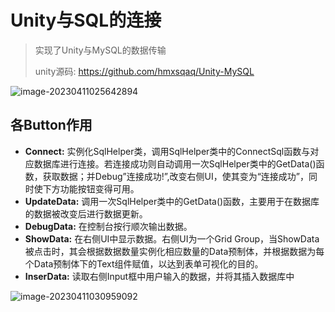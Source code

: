 # Unity与SQL的连接

> 实现了Unity与MySQL的数据传输
>
> unity源码: https://github.com/hmxsqaq/Unity-MySQL

![image-20230411025642894](https://hmxs-1315810738.cos.ap-shanghai.myqcloud.com/img/202304110256047.png)

## 各Button作用

- **Connect:** 实例化SqlHelper类，调用SqlHelper类中的ConnectSql函数与对应数据库进行连接。若连接成功则自动调用一次SqlHelper类中的GetData()函数，获取数据；并Debug”连接成功!”,改变右侧UI，使其变为“连接成功”，同时使下方功能按钮变得可用。
- **UpdateData:** 调用一次SqlHelper类中的GetData()函数，主要用于在数据库的数据被改变后进行数据更新。
- **DebugData:** 在控制台按行顺次输出数据。
- **ShowData:** 在右侧UI中显示数据。右侧UI为一个Grid Group，当ShowData被点击时，其会根据数据数量实例化相应数量的Data预制体，并根据数据为每个Data预制体下的Text组件赋值，以达到表单可视化的目的。
- **InserData:** 读取右侧Input框中用户输入的数据，并将其插入数据库中

![image-20230411030959092](https://hmxs-1315810738.cos.ap-shanghai.myqcloud.com/img/202304110309157.png)